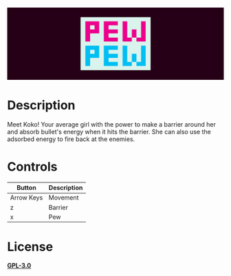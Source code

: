![Shrine](https://github.com/FR0ST1N/Pew-Pew/blob/master/banner.png "Pew-Pew")

# Description

Meet Koko! Your average girl with the power to make a barrier around her and absorb bullet's energy when it hits the barrier. She can also use the adsorbed energy to fire back at the enemies.

# Controls

| Button  | Description |
| ------------- | ------------- |
| Arrow Keys | Movement  |
| z | Barrier  |
| x  | Pew  |

# License

[**GPL-3.0**](https://github.com/FR0ST1N/Pew-Pew/blob/master/LICENSE)